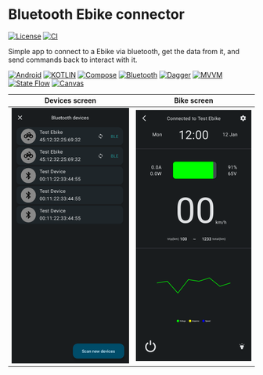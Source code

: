 Bluetooth Ebike connector
=====

[![License](https://img.shields.io/badge/License-MIT-blue.svg)](https://github.com/EndikaCo/Bluetooth_bike/LICENSE)
[![CI](https://github.com/EndikaCo/app_bluetooth_bike/actions/workflows/testing.yml/badge.svg)]()

Simple app to connect to a Ebike via bluetooth, get the data from it, and send commands back to interact with it.

[![Android](https://img.shields.io/badge/Android-grey?style=&logo=android&logoColor=green)](https://www.android.com/)
[![KOTLIN](https://img.shields.io/badge/Kotlin-grey?style=none&logo=Kotlin&logoColor=-5C2D91)](https://kotlinlang.org/)
[![Compose](https://img.shields.io/badge/Jetpack_Compose-blue?style=none&logo=)](https://kotlinlang.org/)
[![Bluetooth](https://img.shields.io/badge/bluetooth-grey?style=none&logo=bluetooth&logoColor=white)]()
[![Dagger](https://img.shields.io/badge/Dagger_Hilt-grey?style=&logo=)]()
[![MVVM](https://img.shields.io/badge/MVVM-orange?style=&logo=)]()
[![State Flow](https://img.shields.io/badge/State_Flow-grey?style=&logo=)]()
[![Canvas](https://img.shields.io/badge/canvas-grey?style=none&logo=canvas&logoColor=white)]()

| Devices screen                       | Bike screen                         |
|--------------------------------------|-------------------------------------|
| ![img.png](images/devicesScreen.png) | ![img_1.png](images/bikeScreen.png) |
